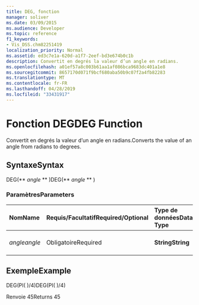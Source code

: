 ```yaml
---
title: DEG, fonction
manager: soliver
ms.date: 03/09/2015
ms.audience: Developer
ms.topic: reference
f1_keywords:
- Vis_DSS.chm82251419
localization_priority: Normal
ms.assetid: ed3c7e1a-620d-a1f7-2eef-bd3e674b0c1b
description: Convertit en degrés la valeur d’un angle en radians.
ms.openlocfilehash: a01ef57a8c003b61aa1af086bca9683dc401a1e8
ms.sourcegitcommit: 8657170d071f9bcf680aba50b9c07f2a4fb82283
ms.translationtype: MT
ms.contentlocale: fr-FR
ms.lasthandoff: 04/28/2019
ms.locfileid: "33431917"
---
```

# <a name="deg-function"></a><span data-ttu-id="9e999-103">Fonction DEG</span><span class="sxs-lookup"><span data-stu-id="9e999-103">DEG Function</span></span>

<span data-ttu-id="9e999-104">Convertit en degrés la valeur d’un angle en radians.</span><span class="sxs-lookup"><span data-stu-id="9e999-104">Converts the value of an angle from radians to degrees.</span></span>
  
## <a name="syntax"></a><span data-ttu-id="9e999-105">Syntaxe</span><span class="sxs-lookup"><span data-stu-id="9e999-105">Syntax</span></span>

<span data-ttu-id="9e999-106">DEG(\*\* *angle* \*\* )</span><span class="sxs-lookup"><span data-stu-id="9e999-106">DEG(\*\* *angle* \*\* )</span></span> 
  
### <a name="parameters"></a><span data-ttu-id="9e999-107">Paramètres</span><span class="sxs-lookup"><span data-stu-id="9e999-107">Parameters</span></span>

|<span data-ttu-id="9e999-108">**Nom**</span><span class="sxs-lookup"><span data-stu-id="9e999-108">**Name**</span></span>|<span data-ttu-id="9e999-109">**Requis/Facultatif**</span><span class="sxs-lookup"><span data-stu-id="9e999-109">**Required/Optional**</span></span>|<span data-ttu-id="9e999-110">**Type de données**</span><span class="sxs-lookup"><span data-stu-id="9e999-110">**Data Type**</span></span>|<span data-ttu-id="9e999-111">**Description**</span><span class="sxs-lookup"><span data-stu-id="9e999-111">**Description**</span></span>|
|:-----|:-----|:-----|:-----|
| <span data-ttu-id="9e999-112">_angle_</span><span class="sxs-lookup"><span data-stu-id="9e999-112">_angle_</span></span> <br/> |<span data-ttu-id="9e999-113">Obligatoire</span><span class="sxs-lookup"><span data-stu-id="9e999-113">Required</span></span>  <br/> |<span data-ttu-id="9e999-114">**String**</span><span class="sxs-lookup"><span data-stu-id="9e999-114">**String**</span></span> <br/> |<span data-ttu-id="9e999-115">Valeur de l’angle en radians.</span><span class="sxs-lookup"><span data-stu-id="9e999-115">The value of the angle in radians.</span></span>  <br/> |
   
## <a name="example"></a><span data-ttu-id="9e999-116">Exemple</span><span class="sxs-lookup"><span data-stu-id="9e999-116">Example</span></span>

<span data-ttu-id="9e999-117">DEG(PI( )/4)</span><span class="sxs-lookup"><span data-stu-id="9e999-117">DEG(PI( )/4)</span></span> 
  
<span data-ttu-id="9e999-118">Renvoie 45</span><span class="sxs-lookup"><span data-stu-id="9e999-118">Returns 45</span></span> 
  

